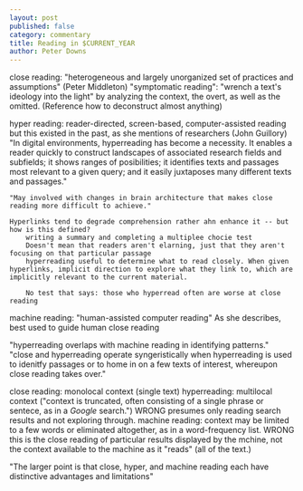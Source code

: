 ```yaml
---
layout: post
published: false
category: commentary
title: Reading in $CURRENT_YEAR
author: Peter Downs
---
```

close reading:
	"heterogeneous and largely unorganized set of practices and assumptions" (Peter Middleton)
    "symptomatic reading": "wrench a text's ideology into the light" by analyzing the context, the overt, as well as the omitted.
    (Reference how to deconstruct almost anything)


hyper reading: reader-directed, screen-based, computer-assisted reading
	but this existed in the past, as she mentions of researchers (John Guillory)
    "In digital environments, hyperreading has become a necessity. It enables a reader quickly to construct landscapes of associated research fields and subfields; it shows ranges of posibilities; it identifies texts and passages most relevant to a given query; and it easily juxtaposes many different texts and passages."
    
    "May involved with changes in brain architecture that makes close reading more difficult to achieve."
    
    Hyperlinks tend to degrade comprehension rather ahn enhance it -- but how is this defined?
    	writing a summary and completing a multiplee chocie test
        Doesn't mean that readers aren't elarning, just that they aren't focusing on that particular passage
        hyperreading useful to determine what to read closely. When given hyperlinks, implicit direction to explore what they link to, which are implicitly relevant to the current material.
        
       	No test that says: those who hyperread often are worse at close reading
        
 machine reading:
 	"human-assisted computer reading"
    As she describes, best used to guide human close reading
    
 "hyperreading overlaps with machine reading in identifying patterns." "close and hyperreading operate syngeristically when hyperreading is used to idenitfy passages or to home in on a few texts of interest, whereupon close reading takes over."
 
close reading: monolocal context (single text)
hyperreading: multilocal context ("context is truncated, often consisting of a single phrase or sentece, as in a *Google* search.") WRONG presumes only reading search results and not exploring through.
machine reading: context may be limited to a few words or eliminated altogether, as in a word-frequency list. WRONG this is the close reading of particular results displayed by the mchine, not the context available to the machine as it "reads" (all of the text.)

"The larger point is that close, hyper, and machine reading each have distinctive advantages and limitations"
